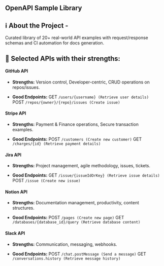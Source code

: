 OpenAPI Sample Library
---
## ℹ️  About the Project - 
Curated library of 20+ real-world API examples with request/response schemas and CI automation for docs generation. 

## 🧪 Selected APIs with their strengths:

#### GitHub API

- **Strengths:** Version control, Developer-centric, CRUD operations on repos/issues.

- **Good Endpoints:** GET `/users/{username} (Retrieve user details)` POST `/repos/{owner}/{repo}/issues (Create issue)`

#### Stripe API

- **Strengths:** Payment & Finance operations, Secure transaction examples.

- **Good Endpoints:** POST `/customers (Create new customer)` GET `/charges/{id} (Retrieve payment details)`

#### Jira API

- **Strengths:** Project management, agile methodology, issues, tickets.

- **Good Endpoints:** GET `/issue/{issueIdOrKey} (Retrieve issue details)` POST `/issue (Create new issue)`

#### Notion API

- **Strengths:** Documentation management, productivity, content structures.

- **Good Endpoints:** POST `/pages (Create new page)` GET `/databases/{database_id}/query (Retrieve database content)`

#### Slack API

- **Strengths:** Communication, messaging, webhooks.

- **Good Endpoints:** POST `/chat.postMessage (Send a message)` GET `/conversations.history (Retrieve message history)`

